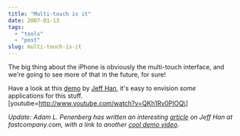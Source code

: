 ```yaml
---
title: "Multi-touch is it"
date: 2007-01-13
tags: 
  - "tools"
  - "post"
slug: multi-touch-is-it
---
```


The big thing about the iPhone is obviously the multi-touch interface, and we're going to see more of that in the future, for sure!

Have a look at this [demo](http://www.youtube.com/watch?v=QKh1Rv0PlOQ&eurl=) by [Jeff Han](http://cs.nyu.edu/~jhan/ftirtouch/), it's easy to envision _some_ applications for this stuff.  
\[youtube=http://www.youtube.com/watch?v=QKh1Rv0PlOQ\]

_Update: Adam L. Penenberg has written an interesting [article](http://www.fastcompany.com/subscr/112/open_features-canttouchthis.html) on Jeff Han at fastcompany.com, with a link to another [cool demo video](http://fastcompany.com/video/general/perceptivepixel.html)_.

